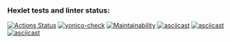 ### Hexlet tests and linter status:

[![Actions Status](https://github.com/Yonnico/frontend-project-46/actions/workflows/hexlet-check.yml/badge.svg)](https://github.com/Yonnico/frontend-project-46/actions)
[![yonico-check](https://github.com/Yonnico/frontend-project-46/actions/workflows/yonico-check.yml/badge.svg)](https://github.com/Yonnico/frontend-project-46/actions/workflows/yonico-check.yml)
[![Maintainability](https://api.codeclimate.com/v1/badges/f37616c17cbe48226f79/maintainability)](https://codeclimate.com/github/Yonnico/frontend-project-46/maintainability)
[![asciicast](https://asciinema.org/a/HC7e2aUsuQxIBe8WMXF0jEGAF.svg)](https://asciinema.org/a/HC7e2aUsuQxIBe8WMXF0jEGAF)
[![asciicast](https://asciinema.org/a/qsB2q9rsuvSy1Ku6ooPTBbnWC.svg)](https://asciinema.org/a/qsB2q9rsuvSy1Ku6ooPTBbnWC)
[![asciicast](https://asciinema.org/a/VEBASc0wgfpKMgKiJGi5qfK4Y.svg)](https://asciinema.org/a/VEBASc0wgfpKMgKiJGi5qfK4Y)
